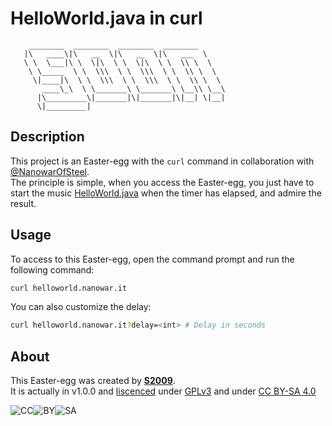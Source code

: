 # HelloWorld.java in curl

```ansi
    ________  ________  ________  ________
   |\   ____\|\   __  \|\   __  \|\   ___  \
   \ \  \___|\ \  \|\  \ \  \|\  \ \  \\ \  \
    \ \_____  \ \  \\\  \ \  \\\  \ \  \\ \  \
     \|____|\  \ \  \\\  \ \  \\\  \ \  \\ \  \
       ____\_\  \ \_______\ \_______\ \__\\ \__\
      |\_________\|_______|\|_______|\|__| \|__|
      \|_________|
```

## Description

This project is an Easter-egg with the `curl` command in collaboration with [@NanowarOfSteel](https://github.com/NanowarOfSteel).  
The principle is simple, when you access the Easter-egg, you just have to start the music [HelloWorld.java](https://www.youtube.com/watch?v=yup8gIXxWDU) when the timer has elapsed, and admire the result.

## Usage

To access to this Easter-egg, open the command prompt and run the following command:

```bash
curl helloworld.nanowar.it
```

You can also customize the delay:

```bash
curl helloworld.nanowar.it?delay=<int> # Delay in seconds
```

## About

This Easter-egg was created by [**S2009**](https://s2009.fr/).  
It is actually in v1.0.0 and [liscenced](../../?tab=GPL-3.0-1-ov-file) under [GPLv3](https://www.gnu.org/licenses/gpl-3.0.en.html) and under [CC BY-SA 4.0](https://creativecommons.org/licenses/by-sa/4.0/)

![CC](https://mirrors.creativecommons.org/presskit/icons/cc.svg)![BY](https://mirrors.creativecommons.org/presskit/icons/by.svg)![SA](https://mirrors.creativecommons.org/presskit/icons/sa.svg)
